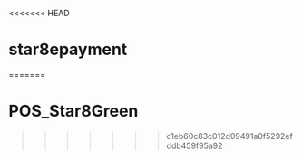 <<<<<<< HEAD
# star8epayment
=======
# POS_Star8Green
>>>>>>> c1eb60c83c012d09491a0f5292efddb459f95a92
